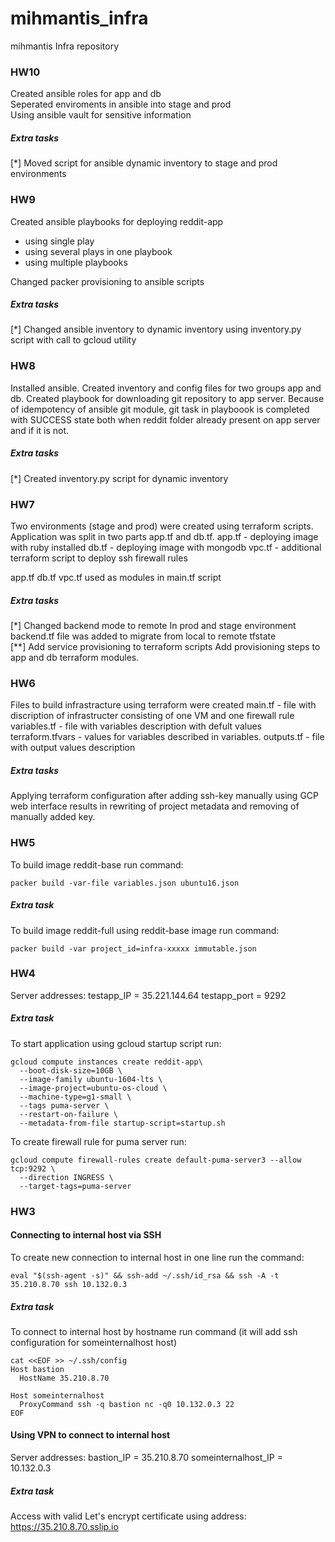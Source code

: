 # mihmantis_infra
mihmantis Infra repository

### HW10

Created ansible roles for app and db  
Seperated enviroments in ansible into stage and prod  
Using ansible vault for sensitive information  

##### Extra tasks
[*] Moved script for ansible dynamic inventory to stage and prod environments

### HW9

Created ansible playbooks for deploying reddit-app
- using single play
- using several plays in one playbook
- using multiple playbooks

Changed packer provisioning to ansible scripts

##### Extra tasks
[*] Changed ansible inventory to dynamic inventory using inventory.py script with call to gcloud utility

### HW8

Installed ansible. Created inventory and config files for two groups app and db.
Created playbook for downloading git repository to app server.
Because of idempotency of ansible git module, git task in playboook is completed with SUCCESS state both when reddit folder already present on app server and if it is not.

##### Extra tasks
[*] Created inventory.py script for dynamic inventory

### HW7

Two environments (stage and prod) were created using terraform scripts.
Application was split in two parts app.tf and db.tf.
app.tf - deploying image with ruby installed
db.tf - deploying image with mongodb
vpc.tf - additional terraform script to deploy ssh firewall rules

app.tf db.tf vpc.tf used as modules in main.tf script

##### Extra tasks
[*] Changed backend mode to remote
In prod and stage environment backend.tf file was added to migrate from local to remote tfstate  
[**] Add service provisioning to terraform scripts
Add provisioning steps to app and db terraform modules.

### HW6

Files to build infrastracture using terraform were created
main.tf - file with discription of infrastructer consisting of one VM and one firewall rule
variables.tf - file with variables description with defult values
terraform.tfvars - values for variables described in variables.
outputs.tf - file with output values description

##### Extra tasks
Applying terraform configuration after adding ssh-key manually using GCP web interface results
in rewriting of project metadata and removing of manually added key.

### HW5

To build image reddit-base run command:
```
packer build -var-file variables.json ubuntu16.json
```

##### Extra task
To build image reddit-full using reddit-base image run command:
```
packer build -var project_id=infra-xxxxx immutable.json
```

### HW4

Server addresses:
testapp_IP = 35.221.144.64
testapp_port = 9292

##### Extra task
To start application using gcloud startup script run:
```
gcloud compute instances create reddit-app\
  --boot-disk-size=10GB \
  --image-family ubuntu-1604-lts \
  --image-project=ubuntu-os-cloud \
  --machine-type=g1-small \
  --tags puma-server \
  --restart-on-failure \
  --metadata-from-file startup-script=startup.sh
```

To create firewall rule for puma server run:
```
gcloud compute firewall-rules create default-puma-server3 --allow tcp:9292 \
  --direction INGRESS \
  --target-tags=puma-server
```

### HW3

#### Connecting to internal host via SSH
To create new connection to internal host in one line run the command:
```
eval "$(ssh-agent -s)" && ssh-add ~/.ssh/id_rsa && ssh -A -t 35.210.8.70 ssh 10.132.0.3
```

##### Extra task
To connect to internal host by hostname run command (it will add ssh configuration for someinternalhost host)
```
cat <<EOF >> ~/.ssh/config
Host bastion
  HostName 35.210.8.70

Host someinternalhost
  ProxyCommand ssh -q bastion nc -q0 10.132.0.3 22
EOF
```

#### Using VPN to connect to internal host

Server addresses:
bastion_IP = 35.210.8.70
someinternalhost_IP = 10.132.0.3

##### Extra task
Access with valid Let's encrypt certificate using address:
https://35.210.8.70.sslip.io

